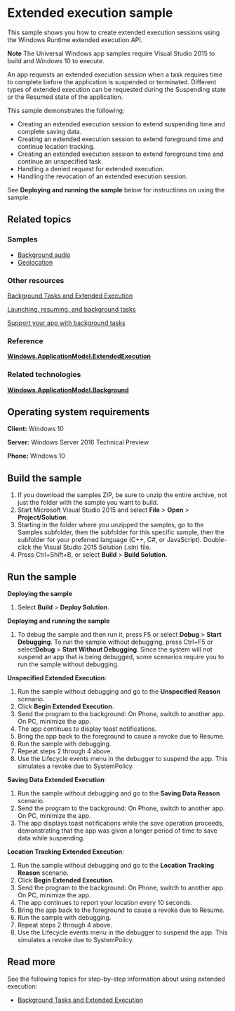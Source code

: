 ﻿<!---
  category: LaunchingAndBackgroundTasks
  samplefwlink:  http://go.microsoft.com/fwlink/?LinkId=723509
--->

# Extended execution sample

This sample shows you how to create extended execution sessions using the Windows Runtime extended execution API.

**Note** The Universal Windows app samples require Visual Studio 2015 to build and Windows 10 to execute.

An app requests an extended execution session when a task requires time to complete before the application is suspended or terminated.
Different types of extended execution can be requested during the Suspending state or the Resumed state of the application.

This sample demonstrates the following:

-   Creating an extended execution session to extend suspending time and complete saving data.
-   Creating an extended execution session to extend foreground time and continue location tracking.
-   Creating an extended execution session to extend foreground time and continue an unspecified task.
-   Handling a denied request for extended execution.
-   Handling the revocation of an extended execution session.

See **Deploying and running the sample** below for instructions on using the sample.

## Related topics

### Samples

* [Background audio](/Samples/BackgroundAudio)
* [Geolocation](/Samples/Geolocation)

### Other resources

[Background Tasks and Extended Execution](https://msdn.microsoft.com/en-us/magazine/mt590969)

[Launching, resuming, and background tasks](https://msdn.microsoft.com/en-us/library/windows/apps/xaml/mt227652.aspx)

[Support your app with background tasks](https://msdn.microsoft.com/library/windows/apps/mt299103)

### Reference

[**Windows.ApplicationModel.ExtendedExecution**](https://msdn.microsoft.com/en-us/library/windows/apps/windows.applicationmodel.extendedexecution.aspx)

### Related technologies

[**Windows.ApplicationModel.Background**](http://msdn.microsoft.com/library/windows/apps/br224847)

## Operating system requirements

**Client:** Windows 10

**Server:** Windows Server 2016 Technical Preview

**Phone:** Windows 10

## Build the sample

1. If you download the samples ZIP, be sure to unzip the entire archive, not just the folder with the sample you want to build. 
2. Start Microsoft Visual Studio 2015 and select **File** \> **Open** \> **Project/Solution**.
3. Starting in the folder where you unzipped the samples, go to the Samples subfolder, then the subfolder for this specific sample, then the subfolder for your preferred language (C++, C#, or JavaScript). Double-click the Visual Studio 2015 Solution (.sln) file.
4. Press Ctrl+Shift+B, or select **Build** \> **Build Solution**.

## Run the sample

**Deploying the sample**

1.  Select **Build** \> **Deploy Solution**.

**Deploying and running the sample**

1.  To debug the sample and then run it, press F5 or select **Debug** \> **Start Debugging**. To run the sample without debugging, press Ctrl+F5 or select**Debug** \> **Start Without Debugging**.
Since the system will not suspend an app that is being debugged,
some scenarios require you to run the sample without debugging.

**Unspecified Extended Execution**:

1. Run the sample without debugging and go to the **Unspecified Reason** scenario.
2. Click **Begin Extended Execution**.
3. Send the program to the background:
   On Phone, switch to another app.
   On PC, minimize the app.
4. The app continues to display toast notifications.
5. Bring the app back to the foreground to cause a revoke due to Resume.
6. Run the sample with debugging.
7. Repeat steps 2 through 4 above.
8. Use the Lifecycle events menu in the debugger to suspend the app.
   This simulates a revoke due to SystemPolicy.

**Saving Data Extended Execution**:

1. Run the sample without debugging and go to the **Saving Data Reason** scenario.
2. Send the program to the background:
   On Phone, switch to another app.
   On PC, minimize the app.
3. The app displays toast notifications while the save operation proceeds,
   demonstrating that the app was given a longer period of time to save data while suspending.

**Location Tracking Extended Execution**:

1. Run the sample without debugging and go to the **Location Tracking Reason** scenario.
2. Click **Begin Extended Execution**.
3. Send the program to the background:
   On Phone, switch to another app.
   On PC, minimize the app.
4. The app continues to report your location every 10 seconds.
5. Bring the app back to the foreground to cause a revoke due to Resume.
6. Run the sample with debugging.
7. Repeat steps 2 through 4 above.
8. Use the Lifecycle events menu in the debugger to suspend the app.
   This simulates a revoke due to SystemPolicy.

## Read more

See the following topics for step-by-step information about using extended execution:

-   [Background Tasks and Extended Execution](https://msdn.microsoft.com/en-us/magazine/mt590969)

